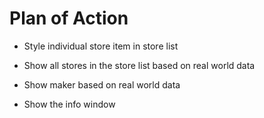 # Plan of Action

- Style individual store item in store list

- Show all stores in the store list based on real world data

- Show maker based on real world data

- Show the info window
